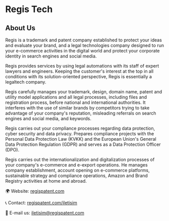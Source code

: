 # Regis Tech

## About Us

Regis is a trademark and patent company established to protect your ideas and evaluate your brand, and a legal technologies company designed to run your e-commerce activities in the digital world and protect your corporate identity in search engines and social media.

Regis provides services by using legal automations with its staff of expert lawyers and engineers. Keeping the customer's interest at the top in all conditions with its solution-oriented perspective, Regis is essentially a legaltech company.

Regis carefully manages your trademark, design, domain name, patent and utility model applications and all legal processes, including files and registration process, before national and international authorities. It interferes with the use of similar brands by competitors trying to take advantage of your company's reputation, misleading referrals on search engines and social media, and keywords.

Regis carries out your compliance processes regarding data protection, cyber security and data privacy. Prepares compliance projects with the Personal Data Protection Law (KVKK) and the European Union's General Data Protection Regulation (GDPR) and serves as a Data Protection Officer (DPO).

Regis carries out the internationalization and digitalization processes of your company's e-commerce and e-export operations. He manages company establishment, account opening on e-commerce platforms, sustainable strategy and compliance operations, Amazon and Brand Registry activities at home and abroad.

🌍 Website: [regispatent.com](https://en.regispatent.com/)

📞 Contact: [regispatent.com/iletisim](https://en.regispatent.com/iletisim)

📩 E-mail us: [iletisim@regispatent.com](mailto:iletisim@regispatent.com)
